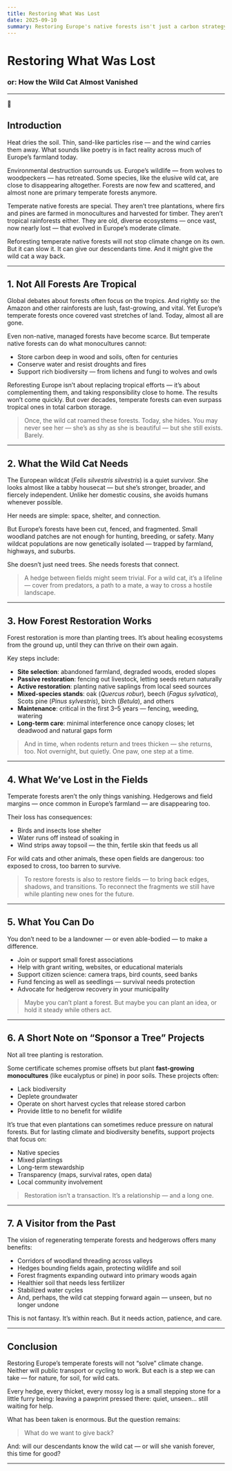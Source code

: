 ```yaml
---
title: Restoring What Was Lost
date: 2025-09-10
summary: Restoring Europe's native forests isn't just a carbon strategy — it's a path for creatures like the wild cat to return. A post about climate, soil, and life.
---
```


# Restoring What Was Lost

### or: How the Wild Cat Almost Vanished

---

🐾

## Introduction

Heat dries the soil. Thin, sand-like particles rise — and the wind carries them away. What sounds like poetry is in fact reality across much of Europe’s farmland today.

Environmental destruction surrounds us. Europe’s wildlife — from wolves to woodpeckers — has retreated. Some species, like the elusive wild cat, are close to disappearing altogether. Forests are now few and scattered, and almost none are primary temperate forests anymore.

Temperate native forests are special. They aren’t tree plantations, where firs and pines are farmed in monocultures and harvested for timber. They aren’t tropical rainforests either. They are old, diverse ecosystems — once vast, now nearly lost — that evolved in Europe’s moderate climate.

Reforesting temperate native forests will not stop climate change on its own. But it can slow it. It can give our descendants time. And it might give the wild cat a way back.

---

## 1. Not All Forests Are Tropical

Global debates about forests often focus on the tropics. And rightly so: the Amazon and other rainforests are lush, fast-growing, and vital. Yet Europe’s temperate forests once covered vast stretches of land. Today, almost all are gone.

Even non-native, managed forests have become scarce. But temperate native forests can do what monocultures cannot:

- Store carbon deep in wood and soils, often for centuries
- Conserve water and resist droughts and fires
- Support rich biodiversity — from lichens and fungi to wolves and owls

Reforesting Europe isn’t about replacing tropical efforts — it’s about complementing them, and taking responsibility close to home. The results won’t come quickly. But over decades, temperate forests can even surpass tropical ones in total carbon storage.

> Once, the wild cat roamed these forests. Today, she hides. You may never see her — she’s as shy as she is beautiful — but she still exists. Barely.

---

## 2. What the Wild Cat Needs

The European wildcat (_Felis silvestris silvestris_) is a quiet survivor. She looks almost like a tabby housecat — but she’s stronger, broader, and fiercely independent. Unlike her domestic cousins, she avoids humans whenever possible.

Her needs are simple: space, shelter, and connection.

But Europe’s forests have been cut, fenced, and fragmented. Small woodland patches are not enough for hunting, breeding, or safety. Many wildcat populations are now genetically isolated — trapped by farmland, highways, and suburbs.

She doesn’t just need trees. She needs forests that connect.

> A hedge between fields might seem trivial. For a wild cat, it’s a lifeline — cover from predators, a path to a mate, a way to cross a hostile landscape.

---

## 3. How Forest Restoration Works

Forest restoration is more than planting trees. It’s about healing ecosystems from the ground up, until they can thrive on their own again.

Key steps include:

- **Site selection**: abandoned farmland, degraded woods, eroded slopes
- **Passive restoration**: fencing out livestock, letting seeds return naturally
- **Active restoration**: planting native saplings from local seed sources
- **Mixed-species stands**: oak (_Quercus robur_), beech (_Fagus sylvatica_), Scots pine (_Pinus sylvestris_), birch (_Betula_), and others
- **Maintenance**: critical in the first 3–5 years — fencing, weeding, watering
- **Long-term care**: minimal interference once canopy closes; let deadwood and natural gaps form

> And in time, when rodents return and trees thicken — she returns, too. Not overnight, but quietly. One paw, one step at a time.

---

## 4. What We’ve Lost in the Fields

Temperate forests aren’t the only things vanishing. Hedgerows and field margins — once common in Europe’s farmland — are disappearing too.

Their loss has consequences:

- Birds and insects lose shelter
- Water runs off instead of soaking in
- Wind strips away topsoil — the thin, fertile skin that feeds us all

For wild cats and other animals, these open fields are dangerous: too exposed to cross, too barren to survive.

> To restore forests is also to restore fields — to bring back edges, shadows, and transitions. To reconnect the fragments we still have while planting new ones for the future.

---

## 5. What You Can Do

You don’t need to be a landowner — or even able-bodied — to make a difference.

- Join or support small forest associations
- Help with grant writing, websites, or educational materials
- Support citizen science: camera traps, bird counts, seed banks
- Fund fencing as well as seedlings — survival needs protection
- Advocate for hedgerow recovery in your municipality

> Maybe you can’t plant a forest. But maybe you can plant an idea, or hold it steady while others act.

---

## 6. A Short Note on “Sponsor a Tree” Projects

Not all tree planting is restoration.

Some certificate schemes promise offsets but plant **fast-growing monocultures** (like eucalyptus or pine) in poor soils. These projects often:

- Lack biodiversity
- Deplete groundwater
- Operate on short harvest cycles that release stored carbon
- Provide little to no benefit for wildlife

It’s true that even plantations can sometimes reduce pressure on natural forests. But for lasting climate and biodiversity benefits, support projects that focus on:

- Native species
- Mixed plantings
- Long-term stewardship
- Transparency (maps, survival rates, open data)
- Local community involvement

> Restoration isn’t a transaction. It’s a relationship — and a long one.

---

## 7. A Visitor from the Past

The vision of regenerating temperate forests and hedgerows offers many benefits:

- Corridors of woodland threading across valleys
- Hedges bounding fields again, protecting wildlife and soil
- Forest fragments expanding outward into primary woods again
- Healthier soil that needs less fertilizer
- Stabilized water cycles
- And, perhaps, the wild cat stepping forward again — unseen, but no longer undone

This is not fantasy. It’s within reach. But it needs action, patience, and care.

---

## Conclusion

Restoring Europe’s temperate forests will not “solve” climate change. Neither will public transport or cycling to work. But each is a step we can take — for nature, for soil, for wild cats.

Every hedge, every thicket, every mossy log is a small stepping stone for a little furry being: leaving a pawprint pressed there: quiet, unseen... still waiting for help.

What has been taken is enormous. But the question remains:

> What do we want to give back?

And: will our descendants know the wild cat — or will she vanish forever, this time for good?

---
